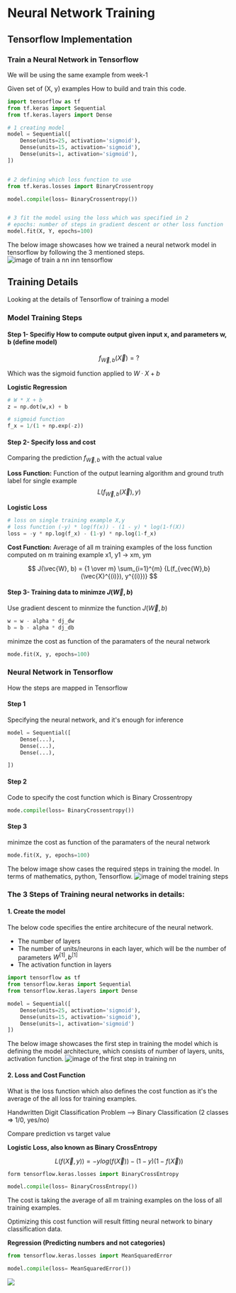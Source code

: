 # Neural Network Training

## Tensorflow Implementation


### Train a Neural Network in Tensorflow

We will be using the same example from week-1

Given set of (X, y) examples
How to build and train this code.


```python
import tensorflow as tf
from tf.keras import Sequential
from tf.keras.layers import Dense

# 1 creating model
model = Sequential([
    Dense(units=25, activation='sigmoid'),
    Dense(units=15, activation='sigmoid'),
    Dense(units=1, activation='sigmoid'),
])


# 2 defining which loss function to use
from tf.keras.losses import BinaryCrossentropy

model.compile(loss= BinaryCrossentropy())


# 3 fit the model using the loss which was specified in 2
# epochs: number of steps in gradient descent or other loss function
model.fit(X, Y, epochs=100)
```


The below image showcases how we trained a neural network model in tensorflow by following the 3 mentioned steps.
![image of train a nn inn tensorflow](images/Train-NN-in-TF.png)



## Training Details

Looking at the details of Tensorflow of training a model

### Model Training Steps

#### Step 1- Specifiy How to compute output given input x, and parameters w, b (define model)

$$
f_{\vec{W},b} (\vec{X}) = ?
$$

Which was the sigmoid function applied to $W \cdot X + b$


**Logistic Regression**

```python
# W * X + b
z = np.dot(w,x) + b

# sigmoid function
f_x = 1/(1 + np.exp(-z))
```

#### Step 2- Specify loss and cost

Comparing the prediction $f_{\vec{W},b}$ with the actual value  

**Loss Function:**
Function of the output learning algorithm and ground truth label for single example
$$
L(f_{\vec{W}, b} (\vec{X}), y)
$$

**Logistic Loss**
```python
# loss on single training example X,y
# loss function (-y) * log(f(x)) - (1 - y) * log(1-f(X))
loss = -y * np.log(f_x) - (1-y) * np.log(1-f_x)
```


**Cost Function:**
Average of all m training examples of the loss function computed on m training example x1, y1 -> xm, ym

$$
J(\vec{W}, b) = {1 \over m} \sum_{i=1}^{m} {L(f_{vec{W},b} (\vec{X}^{(i)}), y^{(i)})}
$$


#### Step 3- Training data to minimze $J(\vec{W},b)$ 

Use gradient descent to minmize the function $J(\vec{W},b)$ 


```python
w = w - alpha * dj_dw
b = b - alpha * dj_db
```

minimze the cost as function of the paramaters of the neural network

```python
mode.fit(X, y, epochs=100)
```


### Neural Network in Tensorflow

How the steps are mapped in Tensorflow

#### Step 1

Specifying the neural network, and it's enough for inference
```python
model = Sequential([
    Dense(...),
    Dense(...),
    Dense(...),

])
```

#### Step 2

Code to specify the cost function which is Binary Crossentropy

```python
mode.compile(loss= BinaryCrossentropy())
```


#### Step 3

minimze the cost as function of the paramaters of the neural network

```python
mode.fit(X, y, epochs=100)
```

The below image show cases the required steps in training the model. In terms of mathematics, python, Tensorflow.
![image of model training steps](images/Model-Training-Steps.png)


### The 3 Steps of Training neural networks in details:

#### 1. Create the model 

The below code specifies the entire architecure of the neural network.
- The number of layers
- The number of units/neurons in each layer, which will be the number of parameters $W^{[1]}, b^{[1]}$
- The activation function in layers

```python
import tensorflow as tf
from tensorflow.keras import Sequential
from tensorflow.keras.layers import Dense

model = Sequential([
    Dense(units=25, activation='sigmoid'),
    Dense(units=15, activation='sigmoid'),
    Dense(units=1, activation='sigmoid')
])
```

The below image showcases the first step in training the model which is defining the model architecture, which consists of number of layers, units, activation function.
![image of the first step in training nn](images/Training-Step-1.png)


#### 2. Loss and Cost Function

What is the loss function which also defines the cost function as it's the average of the all loss for training examples.


Handwritten Digit Classification Problem --> Binary Classification (2 classes => 1/0, yes/no)

Compare prediction vs target value

**Logistic Loss, also known as Binary CrossEntropy**

$$
L(f(\vec{X},y)) = -y log(f(\vec{X})) - (1 - y)(1 - f(\vec{X}))
$$

```python
form tensorflow.keras.losses import BinaryCrossEntropy

model.compile(loss= BinaryCrossEntropy())
```

The cost is taking the average of all m training examples on the loss of all training examples.

Optimizing this cost function will result fitting neural network to binary classification data.


**Regression (Predicting numbers and not categories)**

```python
from tensorflow.keras.losses import MeanSquaredError

model.compile(loss= MeanSquaredError())
```

![](images)